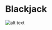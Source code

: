 # Blackjack

![alt text](https://images.ctfassets.net/93v9a59si7ol/2aHiswcjTt7sXcWtJ7JzAZ/c8759819f9bc7aabac9c6b86bc95ce66/top-view-of-blackjack-table.png?w=1160&h=640&fit=thumb)
